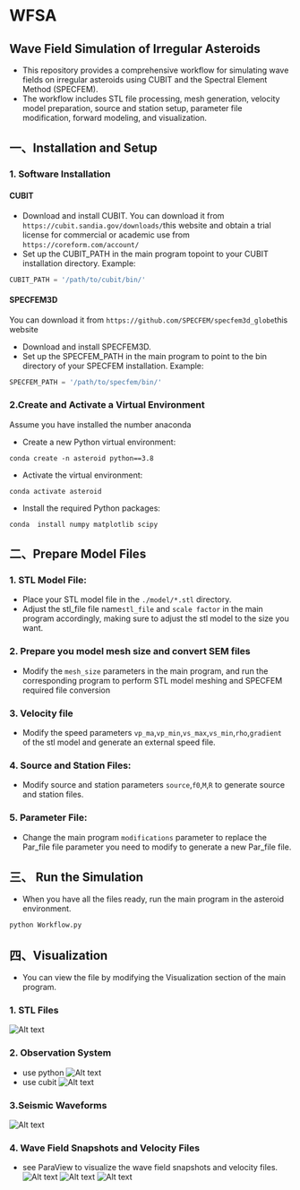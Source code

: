 # WFSA 

## Wave Field Simulation of Irregular Asteroids
 * This repository provides a comprehensive workflow for simulating wave fields on irregular asteroids using CUBIT and the Spectral Element Method (SPECFEM).
 * The workflow includes STL file processing, mesh generation, velocity model preparation, source and station setup, parameter file modification, forward modeling, and visualization.

## 一、Installation and Setup

### 1. Software Installation

#### CUBIT

* Download and install CUBIT.
  You can download it from `https://cubit.sandia.gov/downloads/`this website and obtain a trial license for commercial or academic use from `https://coreform.com/account/`
* Set up the CUBIT_PATH in the main program topoint to your CUBIT installation directory. Example:
```python 
CUBIT_PATH = '/path/to/cubit/bin/'
```

#### SPECFEM3D

You can download it from `https://github.com/SPECFEM/specfem3d_globe`this website
* Download and install SPECFEM3D.
* Set up the SPECFEM_PATH in the main program to point to the bin directory of your SPECFEM installation. Example:
```python
SPECFEM_PATH = '/path/to/specfem/bin/'
```
### 2.Create and Activate a Virtual Environment

Assume you have installed the number anaconda
* Create a new Python virtual environment:
```shell
conda create -n asteroid python==3.8
```
* Activate the virtual environment:
```shell
conda activate asteroid
```
* Install the required Python packages:
```shell 
conda  install numpy matplotlib scipy
```

## 二、Prepare Model Files

### 1. STL Model File:

* Place your STL model file in the `./model/*.stl` directory. 
* Adjust the stl_file file name`stl_file` and `scale factor` in the main program accordingly, making sure to adjust the stl model to the size you want.

### 2. Prepare you model mesh size and convert SEM files

* Modify the `mesh_size` parameters in the main program, and run the corresponding program to perform STL model meshing and SPECFEM required file conversion

### 3. Velocity file

* Modify the speed parameters `vp_ma`,`vp_min`,`vs_max`,`vs_min`,`rho`,`gradient` of the stl model and generate an external speed file.
  
### 4. Source and Station Files:

* Modify source and station parameters `source`,`f0`,`M`,`R` to generate source and station files.
  
### 5. Parameter File:

* Change the main program `modifications` parameter to replace the Par_file file parameter you need to modify to generate a new Par_file file.

## 三、 Run the Simulation

* When you have all the files ready, run the main program in the asteroid environment.
```python 
python Workflow.py
```

## 四、Visualization
 * You can view the file by modifying the Visualization section of the main program.
  
  ### 1. STL Files
![Alt text](./doc/stl_file.png)
### 2. Observation System
 * use python
 ![Alt text](./doc/observation_python.png)
 * use cubit
 ![Alt text](./doc/observation_cubit.png)

### 3.Seismic Waveforms
 ![Alt text](./doc/waveform_plot.png)
### 4. Wave Field Snapshots and Velocity Files

 * see ParaView to visualize the wave field snapshots and velocity files.\
  ![Alt text](./doc/vp_model.png)
  ![Alt text](./doc/wave_field_volume.png)
  ![Alt text](./doc/wave_field_inner.png)

